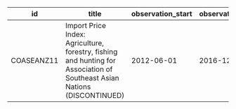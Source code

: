 | id         | title                                                                                                                    | observation_start   | observation_end   |
|------------|--------------------------------------------------------------------------------------------------------------------------|---------------------|-------------------|
| COASEANZ11 | Import Price Index: Agriculture, forestry, fishing and hunting for Association of Southeast Asian Nations (DISCONTINUED) | 2012-06-01          | 2016-12-01        |